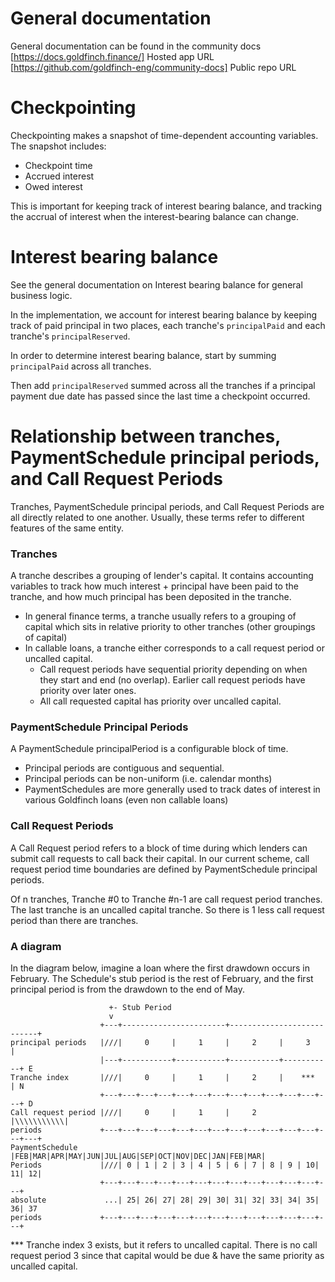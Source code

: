 # General documentation
General documentation can be found in the community docs
[https://docs.goldfinch.finance/] Hosted app URL
[https://github.com/goldfinch-eng/community-docs] Public repo URL

# Checkpointing
Checkpointing makes a snapshot of time-dependent accounting variables. The snapshot includes:
- Checkpoint time
- Accrued interest
- Owed interest

This is important for keeping track of interest bearing balance, and tracking the accrual of interest when the interest-bearing balance can change.

# Interest bearing balance
See the general documentation on Interest bearing balance for general business logic.

In the implementation, we account for interest bearing balance by keeping track of paid principal in two places, each tranche's `principalPaid` and each tranche's `principalReserved`.

In order to determine interest bearing balance, start by summing `principalPaid` across all tranches.

Then add `principalReserved` summed across all the tranches if a principal payment due date has passed since the last time a checkpoint occurred.



# Relationship between tranches, PaymentSchedule principal periods, and Call Request Periods

Tranches, PaymentSchedule principal periods, and Call Request Periods are all directly related to one another.
Usually, these terms refer to different features of the same entity.

### Tranches

A tranche describes a grouping of lender's capital. It contains accounting variables to track how much interest + principal have been paid to the tranche, and how much principal has been deposited in the tranche.

- In general finance terms, a tranche usually refers to a grouping of capital which sits in relative priority to other tranches (other groupings of capital)
- In callable loans, a tranche either corresponds to a call request period or uncalled capital.
  - Call request periods have sequential priority depending on when they start and end (no overlap). Earlier call request periods have priority over later ones.
  - All call requested capital has priority over uncalled capital.

### PaymentSchedule Principal Periods

A PaymentSchedule principalPeriod is a configurable block of time.

- Principal periods are contiguous and sequential.
- Principal periods can be non-uniform (i.e. calendar months)
- PaymentSchedules are more generally used to track dates of interest in various Goldfinch loans (even non callable loans)

### Call Request Periods

A Call Request period refers to a block of time during which lenders can submit call requests to call back their capital. In our current scheme, call request period time boundaries are defined by PaymentSchedule principal periods.

Of n tranches, Tranche #0 to Tranche #n-1 are call request period tranches. The last tranche is an uncalled capital tranche. So there is 1 less call request period than there are tranches.

### A diagram

In the diagram below, imagine a loan where the first drawdown occurs in February.
The Schedule's stub period is the rest of February, and the first principal period is from the drawdown to the end of May.

                          +- Stub Period
                          v
                        +---+-----------------------+---------------------------+
    principal periods   |///|     0     |     1     |     2     |     3     |
                        |---+-----------+-----------+-----------+-----------+ E
    Tranche index       |///|     0     |     1     |     2     |    ***    | N
                        +---+---+---+---+---+---+---+---+---+---+---+---+---+ D
    Call request period |///|     0     |     1     |     2     |\\\\\\\\\\\|
    periods             +---+---+---+---+---+---+---+---+---+---+---+---+---+---+
    PaymentSchedule     |FEB|MAR|APR|MAY|JUN|JUL|AUG|SEP|OCT|NOV|DEC|JAN|FEB|MAR|
    Periods             |///| 0 | 1 | 2 | 3 | 4 | 5 | 6 | 7 | 8 | 9 | 10| 11| 12|
                        +---+---+---+---+---+---+---+---+---+---+---+---+---+
    absolute             ...| 25| 26| 27| 28| 29| 30| 31| 32| 33| 34| 35| 36| 37
    periods             +---+---+---+---+---+---+---+---+---+---+---+---+---+

\*\*\* Tranche index 3 exists, but it refers to uncalled capital.
There is no call request period 3 since that capital would be due & have the same priority as uncalled capital.
